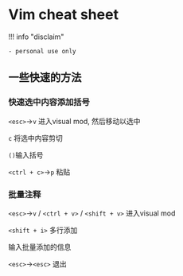 # Vim cheat sheet

!!! info "disclaim"

    - personal use only
  
## 一些快速的方法

### 快速选中内容添加括号

`<esc>`->`v` 进入visual mod, 然后移动以选中

`c` 将选中内容剪切

`()`输入括号

`<ctrl + c>`->`p` 粘贴

### 批量注释

`<esc>`->`v` / `<ctrl + v>` / `<shift + v>` 进入visual mod 

`<shift + i>` 多行添加

输入批量添加的信息

`<esc>`->`<esc>` 退出